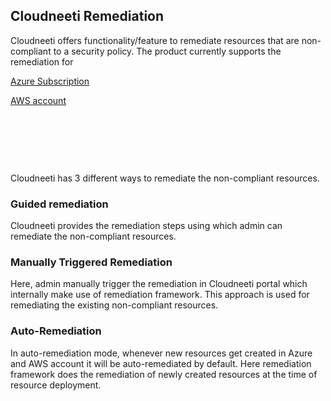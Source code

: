 Cloudneeti Remediation 
------------

Cloudneeti offers functionality/feature to remediate resources that are
non-compliant to a security policy. The product currently supports the
remediation for  

[Azure
Subscription](../azureSubscriptionRemediation/)

[AWS
account](https://avyanconsulting.sharepoint.com/sites/productdev/Shared%20Documents/Product/Development/Design/SaaS/Documentation/Release2/Link%20to%20AWS%20remediation%20page)

 

 

  

Cloudneeti has 3 different ways to remediate the non-compliant resources. 

### Guided remediation 

  Cloudneeti provides the remediation steps using which admin can remediate
  the non-compliant resources. 

### Manually Triggered Remediation 

  Here, admin manually trigger the remediation in Cloudneeti portal which
 internally make use of remediation framework. This approach is used for
  remediating the existing non-compliant resources. 

### Auto-Remediation 

  In auto-remediation mode, whenever new resources get created in Azure and
  AWS account it will be auto-remediated by default. Here remediation
  framework does the remediation of newly created resources at the time of
  resource deployment. 

 

 

 
